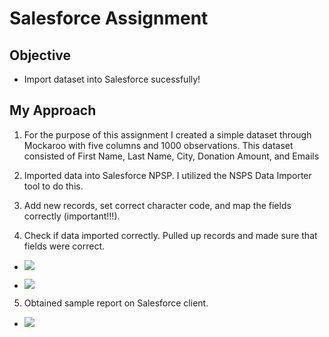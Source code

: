 # Salesforce Assignment

## Objective
- Import dataset into Salesforce sucessfully!

## My Approach
1. For the purpose of this assignment I created a simple dataset through Mockaroo with five columns and 1000 observations. This dataset consisted of First Name, Last Name, City, Donation Amount, and Emails

2. Imported data into Salesforce NPSP. I utilized the NSPS Data Importer tool to do this.

3. Add new records, set correct character code, and map the fields correctly (important!!!).

4. Check if data imported correctly. Pulled up records and made sure that fields were correct.

- ![](./1.jpg)

- ![](./2.jpg)

5. Obtained sample report on Salesforce client.
 
- ![](./3.jpg)

